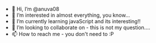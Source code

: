- 👋 Hi, I’m @anuva08
- 👀 I’m interested in almost everything, you know...
- 🌱 I’m currently learning javaScript and its interesting!!
- 💞️ I’m looking to collaborate on - this is not my question....
- 📫 How to reach me - you don't need to :P

<!---
anuva08/anuva08 is a ✨ special ✨ repository because its `README.md` (this file) appears on your GitHub profile.
You can click the Preview link to take a look at your changes.
--->
